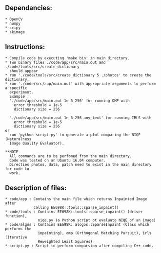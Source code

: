 ## Dependancies:
    * OpenCV
    * numpy
    * scipy
    * skimage
    
## Instructions:
    * Compile code by executing 'make bin' in main directory.
    * Two binary files ./code/app/src/main.out and ./code/tools/src/create_dictionary
      should appear
    * run './code/tools/src/create_dictionary 5 ./photos' to create the dictionary.
    * run './code/src/app/main.out' with appropriate arguments to perform a specific
      experiment.
      Example :
      './code/app/src/main.out 1e-3 256' for running OMP with
        error threshold = 1e-5
        dictionary size = 256
        
      './code/app/src/main.out 1e-3 256 any_text' for running IRLS with
        error threshold = 1e-5
        dictionary size = 256
    or
      run 'python script.py' to generate a plot comparing the NIQE (Naturalness
      Image Quality Evaluator).
    
    **NOTE
      All commands are to be perfomed from the main directory.
      Code was tested on an Ubuntu 16.04 computer.
      Directies photos, data, patch need to exist in the main directory for code to
      work.
      
## Description of files:
    * code/app : Contains the main file which returns Inpainted Image after
                 calling EE698K::tools::sparse_inpaint()
    * code/tools : Contains EE698K::tools::sparse_inpaint() (driver function),
                   niqe.py (a Python script ot evaluate NIQE of an image)
    * code/algos : Contains EE698K::alogos::SparseInpaint (Class which performs the
                   inpainting), omp (Orthogonal Matching Pursuit), irls (Iterative
                   Reweighted Least Squares)
    * script.py : Script to perform comparsion after compiling C++ code.
        